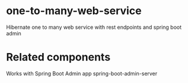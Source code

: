 # one-to-many-web-service
Hibernate one to many web service with rest endpoints and spring boot admin

# Related components
Works with Spring Boot Admin app spring-boot-admin-server


